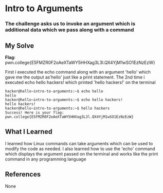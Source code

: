 # Intro to Arguments
### The challenge asks us to invoke an argument which is additional data which we pass along with a command


## My Solve
**Flag:** pwn.college{E5FMZR0F2oAeXTaWY5HHXag3L3l.QX4YjM1wSO1EzNzEzW}

First i executed the echo command along with an argument 'hello' which gave me the output as'hello'
just like a print statement. The 2nd time i executed echo hello hackers! which printed 'hello hackers!'
on the terminal
```
hacker@hello~intro-to-arguments:~$ echo hello
hello
hacker@hello~intro-to-arguments:~$ echo hello hackers!
hello hackers!
hacker@hello~intro-to-arguments:~$ hello hackers
Success! Here is your flag:
pwn.college{E5FMZR0F2oAeXTaWY5HHXag3L3l.QX4YjM1wSO1EzNzEzW}

```

## What I Learned
I learned how Linux commands can take arguments which can be used to modify the code as needed. I also
learned how to use the 'echo' command which displays the argument passed on the terminal and works like
the print command in any programming language

## References
None
